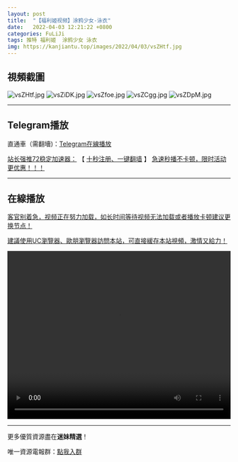 ```yaml
---
layout: post
title:  "【福利姬视频】涂鸦少女-泳衣"
date:   2022-04-03 12:21:22 +0800
categories: FuLiJi
tags: 推特 福利姬  涂鸦少女 泳衣
img: https://kanjiantu.top/images/2022/04/03/vsZHtf.jpg
---
```



## 視頻截圖

![vsZHtf.jpg](https://kanjiantu.top/images/2022/04/03/vsZHtf.jpg)
![vsZiDK.jpg](https://kanjiantu.top/images/2022/04/03/vsZiDK.jpg)
![vsZfoe.jpg](https://kanjiantu.top/images/2022/04/03/vsZfoe.jpg)
![vsZCgg.jpg](https://kanjiantu.top/images/2022/04/03/vsZCgg.jpg)
![vsZDpM.jpg](https://kanjiantu.top/images/2022/04/03/vsZDpM.jpg)

* * *
## Telegram播放

直通車（需翻墻)：[Telegram在線播放](https://t.me/mimeijingxuan/423)

<u>站长强推72稳定加速器：</u> 【 [十秒注册、一键翻墙](https://72vpn.xyz/#/register?code=mimei) 】
<u>  急速秒播不卡顿，限时活动更优惠！！！</u>
* * *
## 在線播放
<u>客官别着急，视频正在努力加载，如长时间等待视频无法加载或者播放卡顿建议更换节点！</u>

<u>建議使用UC瀏覽器、歐朋瀏覽器訪問本站，可直接緩存本站視頻，激情又給力！</u>
<center><video src="https://cdn.publer.io/uploads/videos/624987efdb279736bfa81b4a/39abcee0674534d825143418284d81af.mp4" width="100%" height="380px" controls="controls"></video></center>


* * *
更多優質資源盡在**迷妹精選**！

唯一資源電報群：[點我入群](https://t.me/mimeijingxuan)


